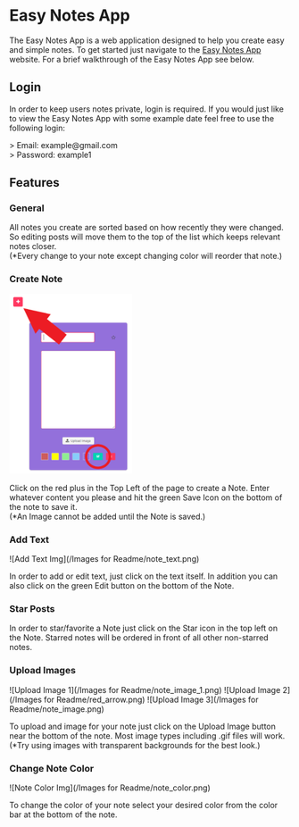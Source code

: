 # Easy Notes App 
<p>The Easy Notes App is a web application designed to help you create easy and simple notes. To get started just navigate to the <a href="https://www.google.com">Easy Notes App</a> website. For a brief walkthrough of the Easy Notes App see below.</p>

## Login 
<p>In order to keep users notes private, login is required. If you would just like to view the Easy Notes App with some example date feel free to use the following login:</p>
> Email: example@gmail.com <br>
> Password: example1

## Features 

### General
<p>All notes you create are sorted based on how recently they were changed. So editing posts will move them to the top of the list which keeps relevant notes closer.<br> 
(*Every change to your note except changing color will reorder that note.)</p>

### Create Note 
<img height="322" src="./Images for Readme/new_note.png">
<p>Click on the red plus in the Top Left of the page to create a Note. Enter whatever content you please and hit the green Save Icon on the bottom of the note to save it.<br> 
(*An Image cannot be added until the Note is saved.)</p>

### Add Text 
![Add Text Img](/Images for Readme/note_text.png)
<p>In order to add or edit text, just click on the text itself. In addition you can also click on the green Edit button on the bottom of the Note.</p>

### Star Posts           
<p>In order to star/favorite a Note just click on the Star icon in the top left on the Note. Starred notes will be ordered in front of all other non-starred notes.</p>

### Upload Images
![Upload Image 1](/Images for Readme/note_image_1.png)
![Upload Image 2](/Images for Readme/red_arrow.png)
![Upload Image 3](/Images for Readme/note_image.png)
<p>To upload and image for your note just click on the Upload Image button near the bottom of the note. Most image types including .gif files will work.<br>
(*Try using images with transparent backgrounds for the best look.)</p>

### Change Note Color 
![Note Color Img](/Images for Readme/note_color.png)
<p>To change the color of your note select your desired color from the color bar at the bottom of the note.</p>
